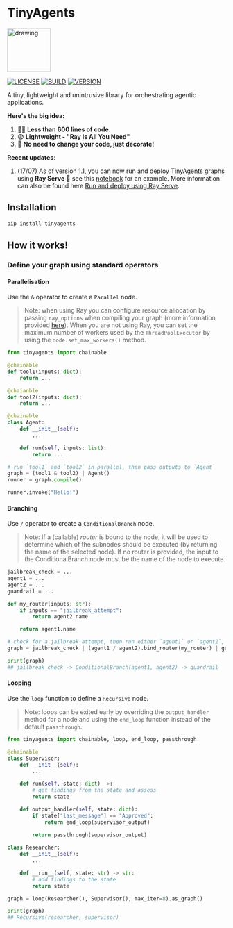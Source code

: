 # TinyAgents 
<img src="docs/assets/logo.png" alt="drawing" width="100"/>

[![LICENSE](https://img.shields.io/github/license/adam-h-ds/tinyagents?label=license&style=for-the-badge)](https://github.com/adam-h-ds/tinyagents/blob/main/LICENSE)
[![BUILD](https://img.shields.io/github/actions/workflow/status/adam-h-ds/tinyagents/publish.yml?style=for-the-badge)](https://github.com/adam-h-ds/tinyagents/blob/main/.github/workflows/publish.yml)
[![VERSION](https://img.shields.io/pypi/v/tinyagents?style=for-the-badge&label=PYPI+VERSION)](https://github.com/adam-h-ds/tinyagents)

A tiny, lightweight and unintrusive library for orchestrating agentic applications. 

**Here's the big idea:**

1. 😶‍🌫️ **Less than 600 lines of code.**
2. 😨 **Lightweight - "Ray Is All You Need"**
3. 🚀 **No need to change your code, just decorate!** 

**Recent updates**:
1. (17/07) As of version 1.1, you can now run and deploy TinyAgents graphs using **Ray Serve** 🎉 see this [notebook](examples/deploy_with_ray.ipynb) for an example. More information can also be found here [Run and deploy using Ray Serve](docs/using_ray.md).

## Installation

```bash
pip install tinyagents
```

## How it works!

### Define your graph using standard operators

#### Parallelisation

Use the `&` operator to create a `Parallel` node.

> Note: when using Ray you can configure resource allocation by passing `ray_options` when compiling your graph (more information provided [here](docs/assets/using_ray.md)). When you are not using Ray, you can set the maximum number of workers used by the `ThreadPoolExecutor` by using the `node.set_max_workers()` method.

```python
from tinyagents import chainable

@chainable
def tool1(inputs: dict):
    return ...

@chaianble
def tool2(inputs: dict):
    return ...

@chainable
class Agent:
    def __init__(self):
        ...

    def run(self, inputs: list):
        return ...

# run `tool1` and `tool2` in parallel, then pass outputs to `Agent`
graph = (tool1 & tool2) | Agent()
runner = graph.compile()

runner.invoke("Hello!")
```

#### Branching

Use `/` operator to create a `ConditionalBranch` node. 

> Note: If a (callable) *router* is bound to the node, it will be used to determine which of the subnodes should be executed (by returning the name of the selected node). If no router is provided, the input to the ConditionalBranch node must be the name of the node to execute.

```python
jailbreak_check = ...
agent1 = ...
agent2 = ...
guardrail = ...

def my_router(inputs: str):
    if inputs == "jailbreak_attempt":
        return agent2.name

    return agent1.name

# check for a jailbreak attempt, then run either `agent1` or `agent2`, then finally run `guardrail`
graph = jailbreak_check | (agent1 / agent2).bind_router(my_router) | guardrail

print(graph)
## jailbreak_check -> ConditionalBranch(agent1, agent2) -> guardrail
```

#### Looping

Use the `loop` function to define a `Recursive` node.

> Note: loops can be exited early by overriding the `output_handler` method for a node and using the `end_loop` function instead of the default `passthrough`.

```python
from tinyagents import chainable, loop, end_loop, passthrough

@chainable
class Supervisor:
    def __init__(self):
        ...

    def run(self, state: dict) ->:
        # get findings from the state and assess
        return state

    def output_handler(self, state: dict):
        if state["last_message"] == "Approved":
            return end_loop(supervisor_output)
        
        return passthrough(supervisor_output)

class Researcher:
    def __init__(self):
        ...

    def __run__(self, state: str) -> str:
        # add findings to the state
        return state

graph = loop(Researcher(), Supervisor(), max_iter=8).as_graph()

print(graph)
## Recursive(researcher, supervisor)
```